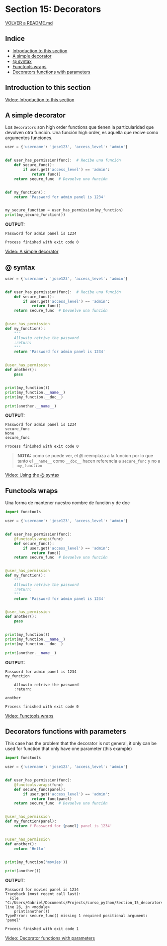 # Section 15: Decorators

[VOLVER a README.md](README.md)

## Indice

* [Introduction to this section](#introduction-to-this-section)
* [A simple decorator](#a-simple-decorator)
* [@ syntax](#@-syntax)
* [Functools wraps](#functools-wraps)
* [Decorators functions with parameters](#decorators-functions-with-parameters)

## Introduction to this section

[Video: Introduction to this section](https://www.udemy.com/the-complete-python-course/learn/v4/t/lecture/9490878?start=0)

## A simple decorator

Los ``Decorators`` son high order functions que tienen la particularidad que devulven otra función.
Una función high order, es aquella que recive como argumentos funciones.

```python
user = {'username': 'jose123', 'access_level': 'admin'}


def user_has_permission(func):  # Recibe una función
    def secure_func():
        if user.get('access_level') == 'admin':
            return func()
    return secure_func  # Devuelve una función


def my_function():
    return 'Password for admin panel is 1234'


my_secure_function = user_has_permission(my_function)
print(my_secure_function())
```

**OUTPUT:**

```console
Password for admin panel is 1234

Process finished with exit code 0

```


[Video: A simple decorator](https://www.udemy.com/the-complete-python-course/learn/v4/t/lecture/9490858?start=0)


## @ syntax

``` python
user = {'username': 'jose123', 'access_level': 'admin'}


def user_has_permission(func):  # Recibe una función
    def secure_func():
        if user.get('access_level') == 'admin':
            return func()
    return secure_func  # Devuelve una función


@user_has_permission
def my_function():
    """
    Allowsto retrive the password
    :return:
    """
    return 'Password for admin panel is 1234'


@user_has_permission
def another():
    pass


print(my_function())
print(my_function.__name__)
print(my_function.__doc__)

print(another.__name__)
```

**OUTPUT:**

```console
Password for admin panel is 1234
secure_func
None
secure_func

Process finished with exit code 0
```

> **NOTA:** como se puede ver, el @ reemplaza a la funcion por lo que tanto el ``__name__`` como ``__doc__`` hacen referencia a ``secure_func`` y no a ``my_function``


[Video: Using the @ syntax](https://www.udemy.com/the-complete-python-course/learn/v4/t/lecture/9490860?start=0)


## Functools wraps

Una forma de mantener nuestro nombre de función y de doc

``` python
import functools

user = {'username': 'jose123', 'access_level': 'admin'}


def user_has_permission(func):
    @functools.wraps(func)
    def secure_func():
        if user.get('access_level') == 'admin':
            return func()
    return secure_func  # Devuelve una función


@user_has_permission
def my_function():
    """
    Allowsto retrive the password
    :return:
    """
    return 'Password for admin panel is 1234'


@user_has_permission
def another():
    pass


print(my_function())
print(my_function.__name__)
print(my_function.__doc__)

print(another.__name__)
```

**OUTPUT:**

```console
Password for admin panel is 1234
my_function

    Allowsto retrive the password
    :return:

another

Process finished with exit code 0
```


[Video: Functools wraps](https://www.udemy.com/the-complete-python-course/learn/v4/t/lecture/9490864?start=0)


## Decorators functions with parameters

This case has the problem that the decorator is not general, it only can
 be used for function that only have one parameter (this example)

``` python
import functools

user = {'username': 'jose123', 'access_level': 'admin'}


def user_has_permission(func):
    @functools.wraps(func)
    def secure_func(panel):
        if user.get('access_level') == 'admin':
            return func(panel)
    return secure_func  # Devuelve una función


@user_has_permission
def my_function(panel):
    return f'Password for {panel} panel is 1234'


@user_has_permission
def another():
    return 'Hello'


print(my_function('movies'))

print(another())
```

**OUTPUT:**

``` console
Password for movies panel is 1234
Traceback (most recent call last):
  File "C:/Users/Gabriel/Documents/Projects/curso_python/Section_15_decorators/with_parameters.py", line 26, in <module>
    print(another())
TypeError: secure_func() missing 1 required positional argument: 'panel'

Process finished with exit code 1
```


[Video: Decorator functions with parameters](https://www.udemy.com/the-complete-python-course/learn/v4/t/lecture/9490868?start=0)